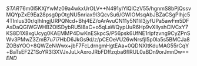 $START$6m0I5KXjYwMz09a4wkxUrOLV++N491ylYlQlCzV55/hgnmS8bPjQssvMQYpZxE9Ea28psg0pOtgNU5nriax9l3QcvSu6/GWIOMsqAbJBZaCSgPlhjc54TInlus30r/qIhIngjURPQNcd+Bhj4EZ/oArAvuCN11y5N1lil3jyfUPa5awFm5DFAsDaQGIWGWHBZOISDybRU5I8aC+o5qLaWQypUuR6Hp9vXllyshCIVCxY7KS8D1X8xgUcyg0KAEMMP4DwKnESkpcS/P56psk6UfNE1rlpfzvng9CyZPnSWv3PMwZ3ZmB7u7i7HbD6JkGs9d/z/pCEOeVU26wNrsfjI5p0la5s5BMCJa8ZOBsYOO+8QWZeNWwx+jbF7FcLdrngmHgtEAa+0QDNXItKduMAG55rCqY+BaTsEF2Z1SoYR3l3XVJxJuLkAxroJRbFDffzqba6flRUL0aBDn9orJmnDw==$END$